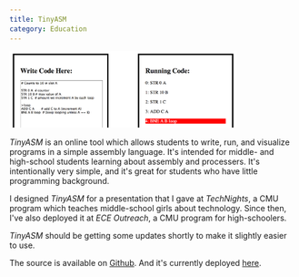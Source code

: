 ```yaml
---
title: TinyASM
category: Education
---
```


<img src="images/tiny-asm.png" width="400" />

*TinyASM* is an online tool which allows students to write, run, and visualize programs in a simple assembly language. It's intended for middle- and high-school students learning about assembly and processers. It's intentionally very simple, and it's great for students who have little programming background.

I designed *TinyASM* for a presentation that I gave at *TechNights*, a CMU program which teaches middle-school girls about technology. Since then, I've also deployed it at *ECE Outreach*, a CMU program for high-schoolers.

*TinyASM* should be getting some updates shortly to make it slightly easier to use.

The source is available on [Github](https://github.com/cbrem/tiny-asm). And it's currently deployed [here](http://www.contrib.andrew.cmu.edu/~cbrem/tiny-asm/).
